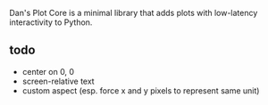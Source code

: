 Dan's Plot Core is a minimal library that adds plots with low-latency interactivity to Python.

## todo
- center on 0, 0
- screen-relative text
- custom aspect (esp. force x and y pixels to represent same unit)
